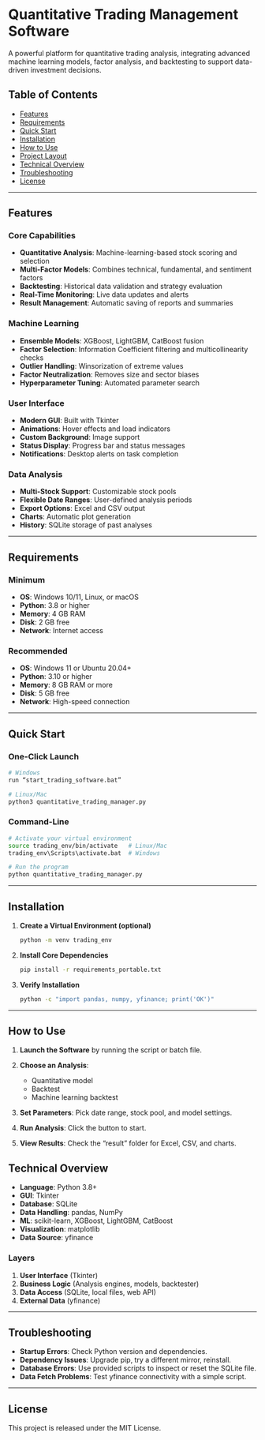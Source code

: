 # Quantitative Trading Management Software

A powerful platform for quantitative trading analysis, integrating advanced machine learning models, factor analysis, and backtesting to support data-driven investment decisions.

## Table of Contents

* [Features](#features)
* [Requirements](#requirements)
* [Quick Start](#quick-start)
* [Installation](#installation)
* [How to Use](#how-to-use)
* [Project Layout](#project-layout)
* [Technical Overview](#technical-overview)
* [Troubleshooting](#troubleshooting)
* [License](#license)

---

## Features

### Core Capabilities

* **Quantitative Analysis**: Machine-learning-based stock scoring and selection
* **Multi-Factor Models**: Combines technical, fundamental, and sentiment factors
* **Backtesting**: Historical data validation and strategy evaluation
* **Real-Time Monitoring**: Live data updates and alerts
* **Result Management**: Automatic saving of reports and summaries

### Machine Learning

* **Ensemble Models**: XGBoost, LightGBM, CatBoost fusion
* **Factor Selection**: Information Coefficient filtering and multicollinearity checks
* **Outlier Handling**: Winsorization of extreme values
* **Factor Neutralization**: Removes size and sector biases
* **Hyperparameter Tuning**: Automated parameter search

### User Interface

* **Modern GUI**: Built with Tkinter
* **Animations**: Hover effects and load indicators
* **Custom Background**: Image support
* **Status Display**: Progress bar and status messages
* **Notifications**: Desktop alerts on task completion

### Data Analysis

* **Multi-Stock Support**: Customizable stock pools
* **Flexible Date Ranges**: User-defined analysis periods
* **Export Options**: Excel and CSV output
* **Charts**: Automatic plot generation
* **History**: SQLite storage of past analyses

---

## Requirements

### Minimum

* **OS**: Windows 10/11, Linux, or macOS
* **Python**: 3.8 or higher
* **Memory**: 4 GB RAM
* **Disk**: 2 GB free
* **Network**: Internet access

### Recommended

* **OS**: Windows 11 or Ubuntu 20.04+
* **Python**: 3.10 or higher
* **Memory**: 8 GB RAM or more
* **Disk**: 5 GB free
* **Network**: High-speed connection

---

## Quick Start

### One-Click Launch

```bash
# Windows
run “start_trading_software.bat”

# Linux/Mac
python3 quantitative_trading_manager.py
```

### Command-Line

```bash
# Activate your virtual environment
source trading_env/bin/activate   # Linux/Mac
trading_env\Scripts\activate.bat  # Windows

# Run the program
python quantitative_trading_manager.py
```

---

## Installation

1. **Create a Virtual Environment (optional)**

   ```bash
   python -m venv trading_env
   ```

2. **Install Core Dependencies**

   ```bash
   pip install -r requirements_portable.txt
   ```

3. **Verify Installation**

   ```bash
   python -c "import pandas, numpy, yfinance; print('OK')"
   ```

---

## How to Use

1. **Launch the Software** by running the script or batch file.
2. **Choose an Analysis**:

   * Quantitative model
   * Backtest
   * Machine learning backtest
3. **Set Parameters**: Pick date range, stock pool, and model settings.
4. **Run Analysis**: Click the button to start.
5. **View Results**: Check the “result” folder for Excel, CSV, and charts.



## Technical Overview

* **Language**: Python 3.8+
* **GUI**: Tkinter
* **Database**: SQLite
* **Data Handling**: pandas, NumPy
* **ML**: scikit-learn, XGBoost, LightGBM, CatBoost
* **Visualization**: matplotlib
* **Data Source**: yfinance

### Layers

1. **User Interface** (Tkinter)
2. **Business Logic** (Analysis engines, models, backtester)
3. **Data Access** (SQLite, local files, web API)
4. **External Data** (yfinance)

---

## Troubleshooting

* **Startup Errors**: Check Python version and dependencies.
* **Dependency Issues**: Upgrade pip, try a different mirror, reinstall.
* **Database Errors**: Use provided scripts to inspect or reset the SQLite file.
* **Data Fetch Problems**: Test yfinance connectivity with a simple script.

---

## License

This project is released under the MIT License.
